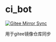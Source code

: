 # ci_bot

[![Gitee Mirror Sync](https://github.com/kurisaW/ci_bot/actions/workflows/gitee-mirror-sync.yml/badge.svg)](https://github.com/kurisaW/ci_bot/actions/workflows/gitee-mirror-sync.yml)

用于gitee镜像仓库同步
